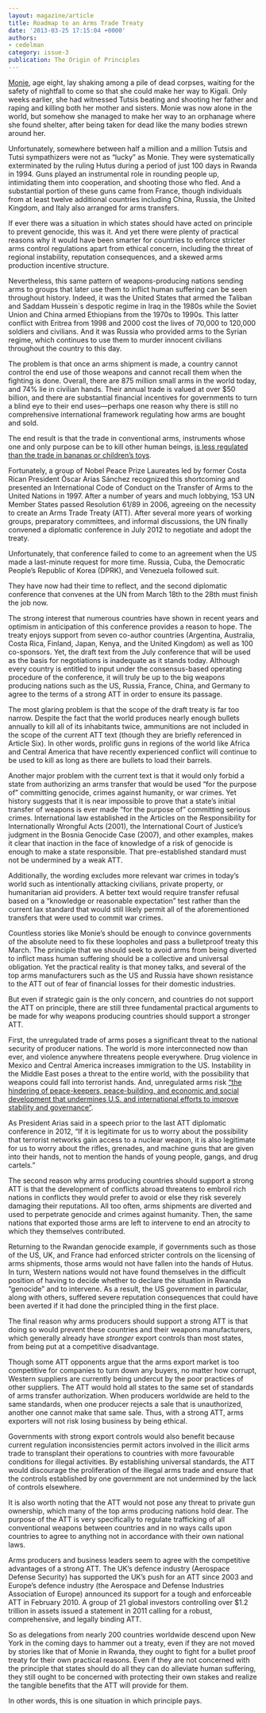 ```yaml
---
layout: magazine/article
title: Roadmap to an Arms Trade Treaty
date: '2013-03-25 17:15:04 +0000'
authors: 
- cedelman
category: issue-3
publication: The Origin of Principles
---
```


<a href="http://kabiza.com/Surviving-Rwanda-Genocide-story-of-girl.html">Monie</a>, age eight, lay shaking among a pile of dead corpses, waiting for the safety of nightfall to come so that she could make her way to Kigali. Only weeks earlier, she had witnessed Tutsis beating and shooting her father and raping and killing both her mother and sisters. Monie was now alone in the world, but somehow she managed to make her way to an orphanage where she found shelter, after being taken for dead like the many bodies strewn around her.

Unfortunately, somewhere between half a million and a million Tutsis and Tutsi sympathizers were not as “lucky” as Monie. They were systematically exterminated by the ruling Hutus during a period of just 100 days in Rwanda in 1994. Guns played an instrumental role in rounding people up, intimidating them into cooperation, and shooting those who fled. And a substantial portion of these guns came from France, though individuals from at least twelve additional countries including China, Russia, the United Kingdom, and Italy also arranged for arms transfers.

If ever there was a situation in which states should have acted on principle to prevent genocide, this was it. And yet there were plenty of practical reasons why it would have been smarter for countries to enforce stricter arms control regulations apart from ethical concern, including the threat of regional instability, reputation consequences, and a skewed arms production incentive structure.

Nevertheless, this same pattern of weapons-producing nations sending arms to groups that later use them to inflict human suffering can be seen throughout history. Indeed, it was the United States that armed the Taliban and Saddam Hussein´s despotic regime in Iraq in the 1980s while the Soviet Union and China armed Ethiopians from the 1970s to 1990s. This latter conflict with Eritrea from 1998 and 2000 cost the lives of 70,000 to 120,000 soldiers and civilians. And it was Russia who provided arms to the Syrian regime, which continues to use them to murder innocent civilians throughout the country to this day.

The problem is that once an arms shipment is made, a country cannot control the end use of those weapons and cannot recall them when the fighting is done. Overall, there are 875 million small arms in the world today, and 74% lie in civilian hands. Their annual trade is valued at over $50 billion, and there are substantial financial incentives for governments to turn a blind eye to their end uses—perhaps one reason why there is still no comprehensive international framework regulating how arms are bought and sold.

The end result is that the trade in conventional arms, instruments whose one and only purpose can be to kill other human beings, <a href="http://reachingcriticalwill.org/disarmament-fora/att/negotiating-conference/att-monitor/6264-2-july-2012-vol-5-no-1">is less regulated than the trade in bananas or children’s toys</a>.

Fortunately, a group of Nobel Peace Prize Laureates led by former Costa Rican President Óscar Arias Sánchez recognized this shortcoming and presented an International Code of Conduct on the Transfer of Arms to the United Nations in 1997. After a number of years and much lobbying, 153 UN Member States passed Resolution 61/89 in 2006, agreeing on the necessity to create an Arms Trade Treaty (ATT). After several more years of working groups, preparatory committees, and informal discussions, the UN finally convened a diplomatic conference in July 2012 to negotiate and adopt the treaty.

Unfortunately, that conference failed to come to an agreement when the US made a last-minute request for more time. Russia, Cuba, the Democratic People’s Republic of Korea (DPRK), and Venezuela followed suit.

They have now had their time to reflect, and the second diplomatic conference that convenes at the UN from March 18th to the 28th must finish the job now.

The strong interest that numerous countries have shown in recent years and optimism in anticipation of this conference provides a reason to hope. The treaty enjoys support from seven co-author countries (Argentina, Australia, Costa Rica, Finland, Japan, Kenya, and the United Kingdom) as well as 100 co-sponsors. Yet, the draft text from the July conference that will be used as the basis for negotiations is inadequate as it stands today. Although every country is entitled to input under the consensus-based operating procedure of the conference, it will truly be up to the big weapons producing nations such as the US, Russia, France, China, and Germany to agree to the terms of a strong ATT in order to ensure its passage.

The most glaring problem is that the scope of the draft treaty is far too narrow. Despite the fact that the world produces nearly enough bullets annually to kill all of its inhabitants twice, ammunitions are not included in the scope of the current ATT text (though they are briefly referenced in Article Six). In other words, prolific guns in regions of the world like Africa and Central America that have recently experienced conflict will continue to be used to kill as long as there are bullets to load their barrels.

Another major problem with the current text is that it would only forbid a state from authorizing an arms transfer that would be used “for the purpose of” committing genocide, crimes against humanity, or war crimes. Yet history suggests that it is near impossible to prove that a state’s initial transfer of weapons is ever made “for the purpose of” committing serious crimes. International law established in the Articles on the Responsibility for Internationally Wrongful Acts (2001), the International Court of Justice’s judgment in the Bosnia Genocide Case (2007), and other examples, makes it clear that inaction in the face of knowledge of a risk of genocide is enough to make a state responsible. That pre-established standard must not be undermined by a weak ATT.

Additionally, the wording excludes more relevant war crimes in today’s world such as intentionally attacking civilians, private property, or humanitarian aid providers. A better text would require transfer refusal based on a “knowledge or reasonable expectation” test rather than the current lax standard that would still likely permit all of the aforementioned transfers that were used to commit war crimes.

Countless stories like Monie’s should be enough to convince governments of the absolute need to fix these loopholes and pass a bulletproof treaty this March. The principle that we should seek to avoid arms from being diverted to inflict mass human suffering should be a collective and universal obligation. Yet the practical reality is that money talks, and several of the top arms manufacturers such as the US and Russia have shown resistance to the ATT out of fear of financial losses for their domestic industries.

But even if strategic gain is the only concern, and countries do not support the ATT on principle, there are still three fundamental practical arguments to be made for why weapons producing countries should support a stronger ATT.

First, the unregulated trade of arms poses a significant threat to the national security of producer nations. The world is more interconnected now than ever, and violence anywhere threatens people everywhere. Drug violence in Mexico and Central America increases immigration to the US. Instability in the Middle East poses a threat to the entire world, with the possibility that weapons could fall into terrorist hands. And, unregulated arms risk <a href="http://www.armscontrol.org/system/files/ACA_NationalSecurity_ATT.pdf">“the hindering of peace-keepers, peace-building, and economic and social development that undermines U.S. and international efforts to improve stability and governance”</a>.

As President Arias said in a speech prior to the last ATT diplomatic conference in 2012, “If it is legitimate for us to worry about the possibility that terrorist networks gain access to a nuclear weapon, it is also legitimate for us to worry about the rifles, grenades, and machine guns that are given into their hands, not to mention the hands of young people, gangs, and drug cartels.”

The second reason why arms producing countries should support a strong ATT is that the development of conflicts abroad threatens to embroil rich nations in conflicts they would prefer to avoid or else they risk severely damaging their reputations. All too often, arms shipments are diverted and used to perpetrate genocide and crimes against humanity. Then, the same nations that exported those arms are left to intervene to end an atrocity to which they themselves contributed.

Returning to the Rwandan genocide example, if governments such as those of the US, UK, and France had enforced stricter controls on the licensing of arms shipments, those arms would not have fallen into the hands of Hutus. In turn, Western nations would not have found themselves in the difficult position of having to decide whether to declare the situation in Rwanda “genocide” and to intervene. As a result, the US government in particular, along with others, suffered severe reputation consequences that could have been averted if it had done the principled thing in the first place.

The final reason why arms producers should support a strong ATT is that doing so would prevent these countries and their weapons manufacturers, which generally already have <em>stronger</em> export controls than most states, from being put at a competitive disadvantage.

Though some ATT opponents argue that the arms export market is too competitive for companies to turn down any buyers, no matter how corrupt, Western suppliers are currently being undercut by the poor practices of other suppliers. The ATT would hold all states to the same set of standards of arms transfer authorization. When producers worldwide are held to the same standards, when one producer rejects a sale that is unauthorized, another one cannot make that same sale. Thus, with a strong ATT, arms exporters will not risk losing business by being ethical.

Governments with strong export controls would also benefit because current regulation inconsistencies permit actors involved in the illicit arms trade to transplant their operations to countries with more favourable conditions for illegal activities. By establishing universal standards, the ATT would discourage the proliferation of the illegal arms trade and ensure that the controls established by one government are not undermined by the lack of controls elsewhere.

It is also worth noting that the ATT would not pose any threat to private gun ownership, which many of the top arms producing nations hold dear. The purpose of the ATT is very specifically to regulate trafficking of all conventional weapons between countries and in no ways calls upon countries to agree to anything not in accordance with their own national laws.

Arms producers and business leaders seem to agree with the competitive advantages of a strong ATT. The UK’s defence industry (Aerospace Defense Security) has supported the UK’s push for an ATT since 2003 and Europe’s defence industry (the Aerospace and Defense Industries Association of Europe) announced its support for a tough and enforceable ATT in February 2010. A group of 21 global investors controlling over $1.2 trillion in assets issued a statement in 2011 calling for a robust, comprehensive, and legally binding ATT.

So as delegations from nearly 200 countries worldwide descend upon New York in the coming days to hammer out a treaty, even if they are not moved by stories like that of Monie in Rwanda, they ought to fight for a bullet proof treaty for their own practical reasons. Even if they are not concerned with the principle that states should do all they can do alleviate human suffering, they still ought to be concerned with protecting their own stakes and realize the tangible benefits that the ATT will provide for them.

In other words, this is one situation in which principle pays.
